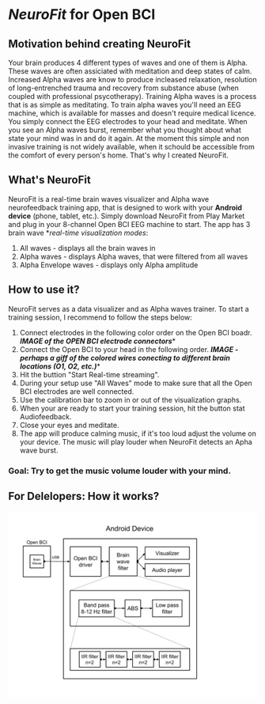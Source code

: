 # *NeuroFit*  for Open BCI

## Motivation behind creating NeuroFit
Your brain produces 4 different types of waves and one of them is Alpha. These waves are often assiciated with meditation and deep states of calm. Increased Alpha waves are know to produce incleased relaxation, resolution of long-entrenched trauma and recovery from substance abuse (when coupled with professional psycotherapy). Training Alpha waves is a process that is as simple as meditating. To train alpha waves you'll need an EEG machine, which is available for masses and doesn't require medical licence. You simply connect the EEG electrodes to your head and meditate. When you see an Alpha waves burst, remember what you thought about what state your mind was in and do it again. At the moment this simple and non invasive training is not widely available, when it schould be accessible from the comfort of every person's home. That's why I created NeuroFit.

## What's NeuroFit
NeuroFit is a real-time brain waves visualizer and Alpha wave neurofeedback training app, that is designed to work with your **Android device** (phone, tablet, etc.). Simply download NeuroFit from Play Market and plug in your 8-channel Open BCI EEG machine to start. The app has 3 brain wave **real-time visualization modes*: 
1. All waves - displays all the brain waves in 
2. Alpha waves - displays Alpha waves, that were filtered from all waves
3. Alpha Envelope waves - displays only Alpha amplitude

## How to use it?
NeuroFit serves as a data visualizer and as Alpha waves trainer. To start a training session, I recommend to follow the steps below:
1. Connect electrodes in the following color order on the Open BCI boadr.
*****IMAGE of the OPEN BCI electrode connectors******
2. Connect the Open BCI to your head in the following order.
*****IMAGE - perhaps a giff of the colored wires conecting to different brain locations (O1, O2, etc.)******
3. Hit the buttion "Start Real-time streaming".
4. During your setup use "All Waves" mode to make sure that all the Open BCI electrodes are well connected.
5. Use the calibration bar to zoom in or out of the visualization  graphs.
6. When your are ready to start your training session, hit the button stat Audiofeedback.
7. Close your eyes and meditate.
8. The app will produce calming music, if it's too loud adjust the volume on your device. The music will play louder when NeuroFit detects an Apha wave burst. 
### Goal: Try to get the music volume louder with your mind.

## For Delelopers: How it works?

![NeuroFit Data Flow Graph](/data_flow.png)

